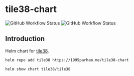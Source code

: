 # tile38-chart

![GitHub Workflow Status](https://img.shields.io/github/workflow/status/1995parham/tile38-chart/test?label=test&logo=github&style=flat-square)
![GitHub Workflow Status](https://img.shields.io/github/workflow/status/1995parham/tile38-chart/release?label=release&logo=github&style=flat-square)

## Introduction

Helm chart for [tile38](https://github.com/tidwall/tile38).

```sh
helm repo add tile38 https://1995parham.me/tile38-chart

helm show chart tile38/tile38
```
